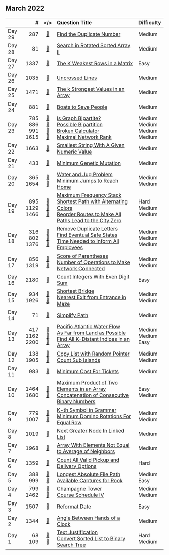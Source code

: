 ## March 2022

||#|</>|Question Title|Difficulty|
|:--|--:|:-:|:--|:--|
|Day 29|287|[📎](../src/q_251_300/q0287.cc)|[Find the Duplicate Number](https://leetcode.com/problems/find-the-duplicate-number/)|Medium|
|Day 28|81|[📎](../src/q_51_100/q0081.cc)|[Search in Rotated Sorted Array II](https://leetcode.com/problems/search-in-rotated-sorted-array-ii/)|Medium|
|Day 27|1337|[📎](../src/q_1301_1350/q1337.cc)|[The K Weakest Rows in a Matrix](https://leetcode.com/problems/the-k-weakest-rows-in-a-matrix/)|Easy|
|Day 26|1035|[📎](../src/q_1001_1050/q1035.cc)|[Uncrossed Lines](https://leetcode.com/problems/uncrossed-lines/)|Medium|
|Day 25|1471|[📎](../src/q_1451_1500/q1471.cc)|[The k Strongest Values in an Array](https://leetcode.com/problems/the-k-strongest-values-in-an-array/)|Medium|
|Day 24|881|[📎](../src/q_851_900/q0881.cc)|[Boats to Save People](https://leetcode.com/problems/boats-to-save-people/)|Medium|
|Day 23|785<br>886<br>991<br>1615|[📎](../src/q_751_800/q0785.cc)<br>[📎](../src/q_851_900/q0886.cc)<br>[📎](../src/q_951_1000/q0991.cc)<br>[📎](../src/q_1601_1650/q1615.cc)|[Is Graph Bipartite?](https://leetcode.com/problems/is-graph-bipartite/)<br>[Possible Bipartition](https://leetcode.com/problems/possible-bipartition/)<br>[Broken Calculator](https://leetcode.com/problems/broken-calculator/)<br>[Maximal Network Rank](https://leetcode.com/problems/maximal-network-rank/)|Medium<br>Medium<br>Medium<br>Medium|
|Day 22|1663|[📎](../src/q_1651_1700/q1663.cc)|[Smallest String With A Given Numeric Value](https://leetcode.com/problems/smallest-string-with-a-given-numeric-value/)|Medium|
|Day 21|433|[📎](../src/q_401_450/q0433.cc)|[Minimum Genetic Mutation](https://leetcode.com/problems/minimum-genetic-mutation/)|Medium|
|Day 20|365<br>1654|[📎](../src/q_351_400/q0365.cc)<br>[📎](../src/q_1651_1700/q1654.cc)|[Water and Jug Problem](https://leetcode.com/problems/water-and-jug-problem/)<br>[Minimum Jumps to Reach Home](https://leetcode.com/problems/minimum-jumps-to-reach-home/)|Medium<br>Medium|
|Day 19|895<br>1129<br>1466|[📎](../src/q_851_900/q0895.cc)<br>[📎](../src/q_1101_1150/q1129.cc)<br>[📎](../src/q_1451_1500/q1466.cc)|[Maximum Frequency Stack](https://leetcode.com/problems/maximum-frequency-stack/)<br>[Shortest Path with Alternating Colors](https://leetcode.com/problems/shortest-path-with-alternating-colors/)<br>[Reorder Routes to Make All Paths Lead to the City Zero](https://leetcode.com/problems/reorder-routes-to-make-all-paths-lead-to-the-city-zero/)|Hard<br>Medium<br>Medium|
|Day 18|316<br>802<br>1376|[📎](../src/q_301_350/q0316.cc)<br>[📎](../src/q_801_850/q0802.cc)<br>[📎](../src/q_1351_1400/q1376.cc)|[Remove Duplicate Letters](https://leetcode.com/problems/remove-duplicate-letters/)<br>[Find Eventual Safe States](https://leetcode.com/problems/find-eventual-safe-states/)<br>[Time Needed to Inform All Employees](https://leetcode.com/problems/time-needed-to-inform-all-employees/)|Medium<br>Medium<br>Medium|
|Day 17|856<br>1319|[📎](../src/q_851_900/q0856.cc)<br>[📎](../src/q_1301_1350/q1319.cc)|[Score of Parentheses](https://leetcode.com/problems/score-of-parentheses/)<br>[Number of Operations to Make Network Connected](https://leetcode.com/problems/number-of-operations-to-make-network-connected/)|Medium<br>Medium|
|Day 16|2180|[📎](../src/q_2151_2200/q2180.cc)|[Count Integers With Even Digit Sum](https://leetcode.com/problems/count-integers-with-even-digit-sum/)|Easy|
|Day 15|934<br>1926|[📎](../src/q_901_950/q0934.cc)<br>[📎](../src/q_1901_1950/q1926.cc)|[Shortest Bridge](https://leetcode.com/problems/shortest-bridge/)<br>[Nearest Exit from Entrance in Maze](https://leetcode.com/problems/nearest-exit-from-entrance-in-maze/)|Medium<br>Medium|
|Day 14|71|[📎](../src/q_51_100/q0071.cc)|[Simplify Path](https://leetcode.com/problems/simplify-path/)|Medium|
|Day 13|417<br>1162<br>2200|[📎](../src/q_401_450/q0417.cc)<br>[📎](../src/q_1151_1200/q1162.cc)<br>[📎](../src/q_2151_2200/q2200.cc)|[Pacific Atlantic Water Flow](https://leetcode.com/problems/pacific-atlantic-water-flow/)<br>[As Far from Land as Possible](https://leetcode.com/problems/as-far-from-land-as-possible/)<br>[Find All K-Distant Indices in an Array](https://leetcode.com/problems/find-all-k-distant-indices-in-an-array/)|Medium<br>Medium<br>Easy|
|Day 12|138<br>1905|[📎](../src/q_101_150/q0138.cc)<br>[📎](../src/q_1901_1950/q1905.cc)|[Copy List with Random Pointer](https://leetcode.com/problems/copy-list-with-random-pointer/)<br>[Count Sub Islands](https://leetcode.com/problems/count-sub-islands/)|Medium<br>Medium|
|Day 11|983|[📎](../src/q_951_1000/q0983.cc)|[Minimum Cost For Tickets](https://leetcode.com/problems/minimum-cost-for-tickets/)|Medium|
|Day 10|1464<br>1680|[📎](../src/q_1451_1500/q1464.cc)<br>[📎](../src/q_1651_1700/q1680.cc)|[Maximum Product of Two Elements in an Array](https://leetcode.com/problems/maximum-product-of-two-elements-in-an-array/)<br>[Concatenation of Consecutive Binary Numbers](https://leetcode.com/problems/concatenation-of-consecutive-binary-numbers/)|Easy<br>Medium|
|Day 9|779<br>1007|[📎](../src/q_751_800/q0779.cc)<br>[📎](../src/q_1001_1050/q1007.cc)|[K-th Symbol in Grammar](https://leetcode.com/problems/k-th-symbol-in-grammar/)<br>[Minimum Domino Rotations For Equal Row](https://leetcode.com/problems/minimum-domino-rotations-for-equal-row/)|Medium<br>Medium|
|Day 8|1019|[📎](../src/q_1001_1050/q1019.cc)|[Next Greater Node In Linked List](https://leetcode.com/problems/next-greater-node-in-linked-list/)|Medium|
|Day 7|1968|[📎](../src/q_1951_2000/q1968.cc)|[Array With Elements Not Equal to Average of Neighbors](https://leetcode.com/problems/array-with-elements-not-equal-to-average-of-neighbors/)|Medium|
|Day 6|1359|[📎](../src/q_1351_1400/q1359.cc)|[Count All Valid Pickup and Delivery Options](https://leetcode.com/problems/count-all-valid-pickup-and-delivery-options/)|Hard|
|Day 5|388<br>999|[📎](../src/q_351_400/q0388.cc)<br>[📎](../src/q_951_1000/q0999.cc)|[Longest Absolute File Path](https://leetcode.com/problems/longest-absolute-file-path/)<br>[Available Captures for Rook](https://leetcode.com/problems/available-captures-for-rook/)|Medium<br>Easy|
|Day 4|799<br>1462|[📎](../src/q_751_800/q0799.cc)<br>[📎](../src/q_1451_1500/q1462.cc)|[Champagne Tower](https://leetcode.com/problems/champagne-tower/)<br>[Course Schedule IV](https://leetcode.com/problems/course-schedule-iv/)|Medium<br>Medium|
|Day 3|1507|[📎](../src/q_1501_1550/q1507.cc)|[Reformat Date](https://leetcode.com/problems/reformat-date/)|Easy|
|Day 2|1344|[📎](../src/q_1301_1350/q1344.cc)|[Angle Between Hands of a Clock](https://leetcode.com/problems/angle-between-hands-of-a-clock/)|Medium|
|Day 1|68<br>109|[📎](../src/q_51_100/q0068.cc)<br>[📎](../src/q_101_150/q0109.cc)|[Text Justification](https://leetcode.com/problems/text-justification/)<br>[Convert Sorted List to Binary Search Tree](https://leetcode.com/problems/convert-sorted-list-to-binary-search-tree/)|Hard<br>Medium|

